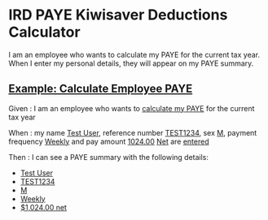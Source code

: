 # IRD PAYE Kiwisaver Deductions Calculator

I am an employee who wants to calculate my PAYE for the current tax year. 
When I enter my personal details, they will appear on my PAYE summary. 

## [Example: Calculate Employee PAYE](- "testEmployeePAYE")

Given
: I am an employee who wants to [calculate my PAYE](- "enterUserAndTaxDetails()") for the current tax year

When
: my name [Test User](- "#name"), reference number [TEST1234](- "#reference"), sex [M](- "#sex"), 
payment frequency [Weekly](- "#frequency") and pay amount [1024.00](- "#pay") [Net](- "#netOrGross") 
are [entered](- "enterPayDetails(#name, #reference, #sex, #frequency, #pay, #netOrGross)") 

Then
: I can see a PAYE summary with the following details:

* [Test User](- "?=getName()")
* [TEST1234](- "?=getReferenceNumber()")
* [M](- "?=getTaxCode()")
* [Weekly](- "?=getPayFrequency()")
* [$1,024.00 net](- "?=getPayAmount()")
